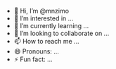 - 👋 Hi, I’m @mnzimo
- 👀 I’m interested in ...
- 🌱 I’m currently learning ...
- 💞️ I’m looking to collaborate on ...
- 📫 How to reach me ...
- 😄 Pronouns: ...
- ⚡ Fun fact: ...

<!---
mnzimo/mnzimo is a ✨ special ✨ repository because its `README.md` (this file) appears on your GitHub profile.
You can click the Preview link to take a look at your changes.
--->
